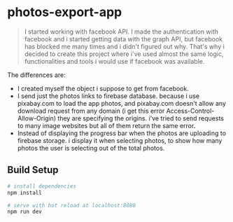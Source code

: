 # photos-export-app

> I started working with facebook API. I made the authentication with facebook and i started getting data with the graph API, but facebook has blocked me many times and i didn't figured out why. That's why i decided to create this project where i've used almost the same logic, functionalities and tools i would use if facebook was available. 

The differences are:
   - I created myself the object i suppose to get from facebook.
   - I send just the photos links to firebase database. because i use pixabay.com to load the app photos, and pixabay.com doesn't allow any download request from any domain (i get this error Access-Control-Allow-Origin) they are specifying the origins. i've tried to send requests to many image websites but all of them return the same error.
   - Instead of displaying the progress bar when the photos are uploading to firebase storage. i display it when selecting photos, to show how many photos the user is selecting out of the total photos.

## Build Setup

``` bash
# install dependencies
npm install

# serve with hot reload at localhost:8080
npm run dev
